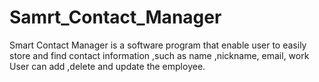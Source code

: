 # Samrt_Contact_Manager
Smart Contact Manager is a software program that enable user to easily store and find contact information ,such as name ,nickname, email, work User can add ,delete and update the employee.
